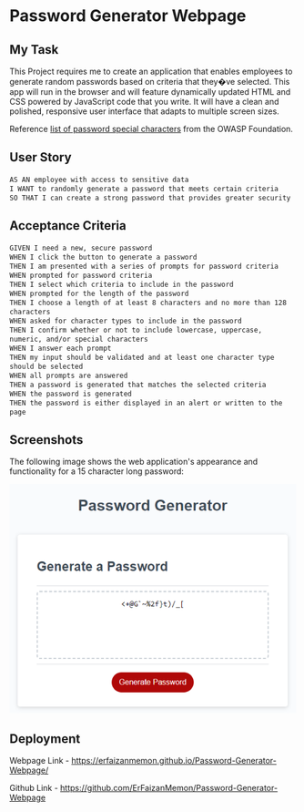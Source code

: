 # Password Generator Webpage

## My Task

This Project requires me to create an application that enables employees to generate random passwords based on criteria that they�ve selected. This app will run in the browser and will feature dynamically updated HTML and CSS powered by JavaScript code that you write. It will have a clean and polished, responsive user interface that adapts to multiple screen sizes.

Reference [list of password special characters](https://www.owasp.org/index.php/Password_special_characters) from the OWASP Foundation.

## User Story

```
AS AN employee with access to sensitive data
I WANT to randomly generate a password that meets certain criteria
SO THAT I can create a strong password that provides greater security
```

## Acceptance Criteria

```
GIVEN I need a new, secure password
WHEN I click the button to generate a password
THEN I am presented with a series of prompts for password criteria
WHEN prompted for password criteria
THEN I select which criteria to include in the password
WHEN prompted for the length of the password
THEN I choose a length of at least 8 characters and no more than 128 characters
WHEN asked for character types to include in the password
THEN I confirm whether or not to include lowercase, uppercase, numeric, and/or special characters
WHEN I answer each prompt
THEN my input should be validated and at least one character type should be selected
WHEN all prompts are answered
THEN a password is generated that matches the selected criteria
WHEN the password is generated
THEN the password is either displayed in an alert or written to the page
```

## Screenshots

The following image shows the web application's appearance and functionality for a 15 character long password:

![The Password Generator application displays a red button to "Generate Password".](./passwordGenerator.png)


## Deployment

Webpage Link - https://erfaizanmemon.github.io/Password-Generator-Webpage/

Github Link - https://github.com/ErFaizanMemon/Password-Generator-Webpage